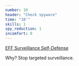 ```yaml
---
number: 10
header: "Check spyware"
time: "10'"
skills: 1
spy_reduction: 1
incomfort: 0
---
```

[EFF Surveillance Self-Defense](https://ssd.eff.org/fr)

Why? Stop targeted surveillance.
                  
